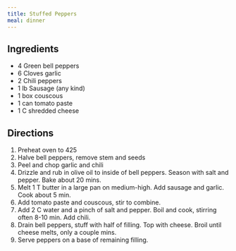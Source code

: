 ```yaml
---
title: Stuffed Peppers
meal: dinner
---
```


## Ingredients
* 4 Green bell peppers
* 6 Cloves garlic
* 2 Chili peppers
* 1 lb Sausage (any kind)
* 1 box couscous
* 1 can tomato paste
* 1 C shredded cheese

## Directions

1. Preheat oven to 425
2. Halve bell peppers, remove stem and seeds
3. Peel and chop garlic and chili
4. Drizzle and rub in olive oil to inside of bell peppers. Season with salt and pepper. Bake about 20 mins.
5. Melt 1 T butter in a large pan on medium-high. Add sausage and garlic. Cook about 5 min.
6. Add tomato paste and couscous, stir to combine.
7. Add 2 C water and a pinch of salt and pepper. Boil and cook, stirring often 8-10 min. Add chili.
8. Drain bell peppers, stuff with half of filling. Top with cheese. Broil until cheese melts, only a couple mins.
9. Serve peppers on a base of remaining filling.
